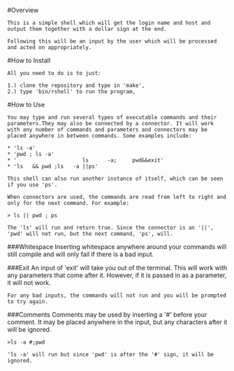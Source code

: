 #Overview

	This is a simple shell which will get the login name and host and output them together with a dollar sign at the end.

	Following this will be an input by the user which will be processed and acted on appropriately. 
	
#How to Install

	All you need to do is to just: 
	
	1.) clone the repository and type in 'make',
	2.) type 'bin/rshell' to run the program,
	
#How to Use

	You may type and run several types of executable commands and their parameters.They may also be connected by a connector. It will work with any number of commands and parameters and connectors may be placed anywhere in between commands. Some examples include: 
	
	* 'ls -a'
	* 'pwd ; ls -a'
	* '						ls		-a;		pwd&&exit'
	* 'ls	&& pwd ;ls   -a ||ps'

	This shell can also run another instance of itself, which can be seen if you use 'ps'. 

	When connectors are used, the commands are read from left to right and only for the next command. For example: 

	> ls || pwd ; ps

	The 'ls' will run and return true. Since the connector is an '||', 'pwd' will not run, but the next command, 'ps', will. 

###Whitespace
	Inserting whitespace anywhere around your commands will still compile and will only fail if there is a bad input.

###Exit
	An input of 'exit' will take you out of the terminal. This will work with any parameters that come after it. However, if it is passed in as a parameter, it will not work. 

	For any bad inputs, the commands will not run and you will be prompted to try again.

###Comments
	Comments may be used by inserting a '#' before your comment. It may be placed anywhere in the input, but any characters after it will be ignored. 

	>ls -a #;pwd

	'ls -a' will run but since 'pwd' is after the '#' sign, it will be ignored.



